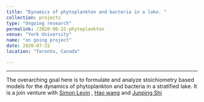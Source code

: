 ```yaml
---
title: "Dynamics of phytoplankton and bacteria in a lake. "
collection: projects
type: "Ongoing research"
permalink: /2020-06-22-phytoplankton
venue: "York University"
name: "on going project"
date: 2020-07-22
location: "Toronto, Canada"

---
```

---

The overarching goal here is to formulate and analyze stoichiometry based models for the dynamics of phytoplankton and 
bacteria in a stratified lake. It  is a join venture with [Simon Levin](https://slevin.princeton.edu) , [Hao wang](http://www.math.ualberta.ca/~hwang/) and 
[Junping Shi](https://www.wm.edu/as/cams/mathematical-biology/faculty/shi-j.php)
